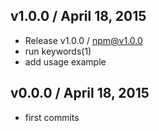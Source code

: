 

## v1.0.0 / April 18, 2015
- Release v1.0.0 / npm@v1.0.0
- run keywords(1)
- add usage example

## v0.0.0 / April 18, 2015
- first commits